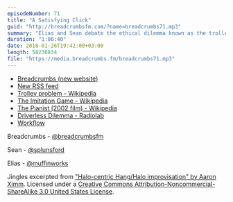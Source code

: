 ```yaml
---
episodeNumber: 71
title: "A Satisfying Click"
guid: "http://breadcrumbsfm.com/?name=breadcrumbs71.mp3"
summary: "Elias and Sean debate the ethical dilemma known as the trolley problem and various alternatives that up the ante even more. Plus an announcement about a new feed/website."
duration: "1:00:40"
date: 2018-01-26T19:42:00+03:00
length: 58236834
file: "https://media.breadcrumbs.fm/breadcrumbs71.mp3"
---
```


- [Breadcrumbs (new website)](http://breadcrumbsfm.com/)
- [New RSS feed](http://breadcrumbsfm.com/feed.xml)
- [Trolley problem - Wikipedia](https://en.wikipedia.org/wiki/Trolley_problem)
- [The Imitation Game - Wikipedia](https://en.wikipedia.org/wiki/The_Imitation_Game)
- [The Pianist (2002 film) - Wikipedia](https://en.wikipedia.org/wiki/The_Pianist_%282002_film%29)
- [Driverless Dilemma - Radiolab](http://www.radiolab.org/story/driverless-dilemma/)
- [Workflow](https://itunes.apple.com/us/app/workflow/id915249334?mt=8&uo=4)

Breadcrumbs - [@breadcrumbsfm](https://twitter.com/breadcrumbsfm)

Sean - [@splunsford](https://twitter.com/splunsford)

Elias - [@muffinworks](https://twitter.com/muffinworks)

Jingles excerpted from ["Halo-centric Hang/Halo improvisation" by Aaron Ximm](http://freemusicarchive.org/music/aaron_ximm/handpans_and_the_hang/). Licensed under a [Creative Commons Attribution-Noncommercial-ShareAlike 3.0 United States License](http://creativecommons.org/licenses/by-nc-sa/3.0/us/).
